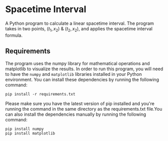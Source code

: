 # Spacetime Interval

A Python program to calculate a linear spacetime interval. The program takes in two points, $(t_1, x_2)$ & $(t_2, x_2)$, and applies the spacetime interval formula. 


## Requirements
The program uses the numpy library for mathematical operations and matplotlib to visualize the results. In order to run this program, you will need to have the `numpy` and `matplotlib` libraries installed in your Python environment. You can install these dependencies by running the following command:
```
pip install -r requirements.txt
```
Please make sure you have the latest version of pip installed and you're running the command in the same directory as the requirements.txt file.You can also install the dependencies manually by running the following command:
```
pip install numpy
pip install matplotlib
```
